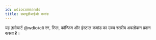 ```yaml
---
id: wdiocommands
title: डब्ल्यूडीआईओ कमांड
---
```


यह फ़्लोचार्ट @wdio/cli रन, रिप्ल, कॉन्फिग और इंस्टाल कमांड का उच्च स्तरीय अवलोकन प्रदान करता है।
